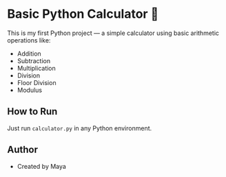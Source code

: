# Basic Python Calculator 🧮

This is my first Python project — a simple calculator using basic arithmetic operations like:

- Addition
- Subtraction
- Multiplication
- Division
- Floor Division
- Modulus

## How to Run

Just run `calculator.py` in any Python environment.

## Author

- Created by Maya
